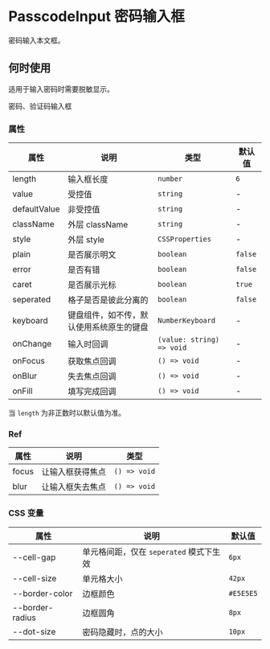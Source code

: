 # PasscodeInput 密码输入框 <Experimental></Experimental>

密码输入本文框。

## 何时使用

适用于输入密码时需要脱敏显示。

密码、验证码输入框

<code src="./demos/demo1.tsx"></code>

### 属性

| 属性         | 说明                                     | 类型                      | 默认值  |
| ------------ | ---------------------------------------- | ------------------------- | ------- |
| length       | 输入框长度                               | `number`                  | `6`     |
| value        | 受控值                                   | `string`                  | -       |
| defaultValue | 非受控值                                 | `string`                  | -       |
| className    | 外层 className                           | `string`                  | -       |
| style        | 外层 style                               | `CSSProperties`           | -       |
| plain        | 是否展示明文                             | `boolean`                 | `false` |
| error        | 是否有错                                 | `boolean`                 | `false` |
| caret        | 是否展示光标                             | `boolean`                 | `true`  |
| seperated    | 格子是否是彼此分离的                     | `boolean`                 | `false` |
| keyboard     | 键盘组件，如不传，默认使用系统原生的键盘 | `NumberKeyboard`          | -       |
| onChange     | 输入时回调                               | `(value: string) => void` | -       |
| onFocus      | 获取焦点回调                             | `() => void`              | -       |
| onBlur       | 失去焦点回调                             | `() => void`              | -       |
| onFill       | 填写完成回调                             | `() => void`              | -       |

当 `length` 为非正数时以默认值为准。

### Ref

| 属性  | 说明             | 类型         |
| ----- | ---------------- | ------------ |
| focus | 让输入框获得焦点 | `() => void` |
| blur  | 让输入框失去焦点 | `() => void` |

### CSS 变量

| 属性            | 说明                                    | 默认值    |
| --------------- | --------------------------------------- | --------- |
| --cell-gap      | 单元格间距，仅在 `seperated` 模式下生效 | `6px`     |
| --cell-size     | 单元格大小                              | `42px`    |
| --border-color  | 边框颜色                                | `#E5E5E5` |
| --border-radius | 边框圆角                                | `8px`     |
| --dot-size      | 密码隐藏时，点的大小                    | `10px`    |
